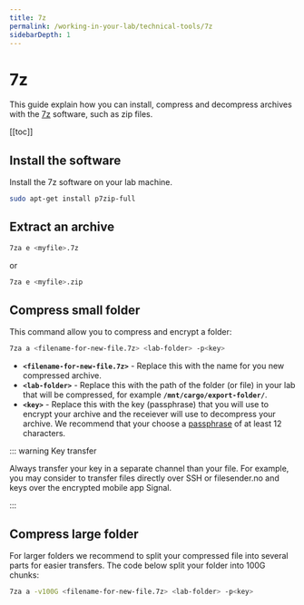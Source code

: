 ```yaml
---
title: 7z
permalink: /working-in-your-lab/technical-tools/7z
sidebarDepth: 1
---
```


# 7z

This guide explain how you can install, compress and decompress archives with the [7z](https://www.7-zip.org/7z.html) software, such as zip files.

[[toc]]

## Install the software

Install the 7z software on your lab machine.

```bash
sudo apt-get install p7zip-full
```

## Extract an archive

```bash
7za e <myfile>.7z
```

or

```bash
7za e <myfile>.zip
```

## Compress small folder

This command allow you to compress and encrypt a folder:

```bash
7za a <filename-for-new-file.7z> <lab-folder> -p<key>
```

- **`<filename-for-new-file.7z>`** - Replace this with the name for you new compressed archive. 
- **`<lab-folder>`** - Replace this with the path of the folder (or file) in your lab that will be compressed, for example **`/mnt/cargo/export-folder/`**.
- **`<key>`** - Replace this with the key (passphrase) that you will use to encrypt your archive and the receiever will use to decompress your archive. We recommend that your choose a [passphrase](/getting-started/configure-ssh/#_3-2-design-a-passphrase) of at least 12 characters. 

::: warning Key transfer

Always transfer your key in a separate channel than your file. For example, you may consider to transfer files directly over SSH or filesender.no and keys over the encrypted mobile app Signal.

:::


## Compress large folder

For larger folders we recommend to split your compressed file into several parts for easier transfers. The code below split your folder into 100G chunks: 

```bash
7za a -v100G <filename-for-new-file.7z> <lab-folder> -p<key>
```


